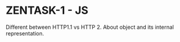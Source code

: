 # ZENTASK-1 - JS

Different between HTTP1.1 vs HTTP 2.
About object and its internal representation.
